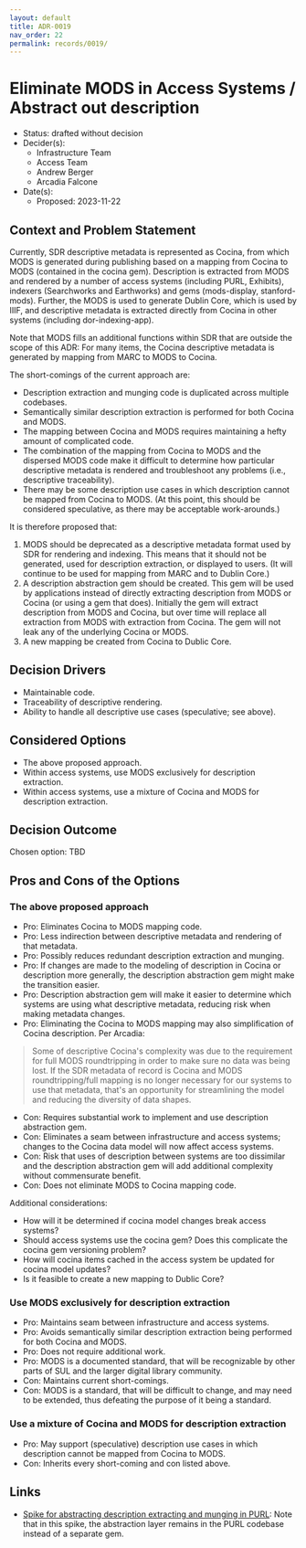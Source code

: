 ```yaml
---
layout: default
title: ADR-0019
nav_order: 22
permalink: records/0019/
---
```

# Eliminate MODS in Access Systems / Abstract out description

* Status: drafted without decision
* Decider(s):
  * Infrastructure Team
  * Access Team
  * Andrew Berger
  * Arcadia Falcone
* Date(s):
  * Proposed: 2023-11-22

## Context and Problem Statement

Currently, SDR descriptive metadata is represented as Cocina, from which MODS is generated during publishing based on a mapping from Cocina to MODS (contained in the cocina gem). Description is extracted from MODS and rendered by a number of access systems (including PURL, Exhibits), indexers (Searchworks and Earthworks) and gems (mods-display, stanford-mods). Further, the MODS is used to generate Dublin Core, which is used by IIIF, and descriptive metadata is extracted directly from Cocina in other systems (including dor-indexing-app).

Note that MODS fills an additional functions within SDR that are outside the scope of this ADR: For many items, the Cocina descriptive metadata is generated by mapping from MARC to MODS to Cocina.

The short-comings of the current approach are:

* Description extraction and munging code is duplicated across multiple codebases.
* Semantically similar description extraction is performed for both Cocina and MODS.
* The mapping between Cocina and MODS requires maintaining a hefty amount of complicated code.
* The combination of the mapping from Cocina to MODS and the dispersed MODS code make it difficult to determine how particular descriptive metadata is rendered and troubleshoot any problems (i.e., descriptive traceability).
* There may be some description use cases in which description cannot be mapped from Cocina to MODS. (At this point, this should be considered speculative, as there may be acceptable work-arounds.)

It is therefore proposed that:

1. MODS should be deprecated as a descriptive metadata format used by SDR for rendering and indexing. This means that it should not be generated, used for description extraction, or displayed to users. (It will continue to be used for mapping from MARC and to Dublin Core.)
1. A description abstraction gem should be created. This gem will be used by applications instead of directly extracting description from MODS or Cocina (or using a gem that does). Initially the gem will extract description from MODS and Cocina, but over time will replace all extraction from MODS with extraction from Cocina. The gem will not leak any of the underlying Cocina or MODS.
1. A new mapping be created from Cocina to Dublic Core.

## Decision Drivers

* Maintainable code.
* Traceability of descriptive rendering.
* Ability to handle all descriptive use cases (speculative; see above).

## Considered Options

* The above proposed approach.
* Within access systems, use MODS exclusively for description extraction.
* Within access systems, use a mixture of Cocina and MODS for description extraction.

## Decision Outcome

Chosen option: TBD

## Pros and Cons of the Options

### The above proposed approach

* Pro: Eliminates Cocina to MODS mapping code.
* Pro: Less indirection between descriptive metadata and rendering of that metadata.
* Pro: Possibly reduces redundant description extraction and munging.
* Pro: If changes are made to the modeling of description in Cocina or description more generally, the description abstraction gem might make the transition easier.
* Pro: Description abstraction gem will make it easier to determine which systems are using what descriptive metadata, reducing risk when making metadata changes.
* Pro: Eliminating the Cocina to MODS mapping may also simplification of Cocina description. Per Arcadia:

> Some of descriptive Cocina's complexity was due to the requirement for full MODS roundtripping in order to make sure no data was being lost. If the SDR metadata of record is Cocina and MODS roundtripping/full mapping is no longer necessary for our systems to use that metadata, that's an opportunity for streamlining the model and reducing the diversity of data shapes.

* Con: Requires substantial work to implement and use description abstraction gem.
* Con: Eliminates a seam between infrastructure and access systems; changes to the Cocina data model will now affect access systems.
* Con: Risk that uses of description between systems are too dissimilar and the description abstraction gem will add additional complexity without commensurate benefit.
* Con: Does not eliminate MODS to Cocina mapping code.

Additional considerations:

* How will it be determined if cocina model changes break access systems?
* Should access systems use the cocina gem? Does this complicate the cocina gem versioning problem?
* How will cocina items cached in the access system be updated for cocina model updates?
* Is it feasible to create a new mapping to Dublic Core?

### Use MODS exclusively for description extraction

* Pro: Maintains seam between infrastructure and access systems.
* Pro: Avoids semantically similar description extraction being performed for both Cocina and MODS.
* Pro: Does not require additional work.
* Pro: MODS is a documented standard, that will be recognizable by other parts of SUL and the larger digital library community.
* Con: Maintains current short-comings.
* Con: MODS is a standard, that will be difficult to change, and may need to be extended, thus defeating the purpose of it being a standard.

### Use a mixture of Cocina and MODS for description extraction

* Pro: May support (speculative) description use cases in which description cannot be mapped from Cocina to MODS.
* Con: Inherits every short-coming and con listed above.

## Links

* [Spike for abstracting description extracting and munging in PURL](https://github.com/sul-dlss/purl/pull/829): Note that in this spike, the abstraction layer remains in the PURL codebase instead of a separate gem.
